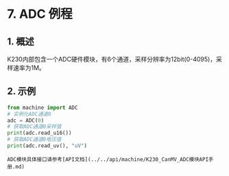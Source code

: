 # 7. ADC 例程

## 1. 概述

K230内部包含一个ADC硬件模块，有6个通道，采样分辨率为12bit(0-4095)，采样速率为1M。

## 2. 示例

```python
from machine import ADC
# 实例化ADC通道0
adc = ADC(0)
# 获取ADC通道0采样值
print(adc.read_u16())
# 获取ADC通道0电压值
print(adc.read_uv(), "uV")
```

```{admonition} 提示
ADC模块具体接口请参考[API文档](../../api/machine/K230_CanMV_ADC模块API手册.md)
```
